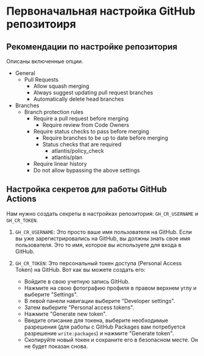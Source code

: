 # Первоначальная настройка GitHub репозитоиря

## Рекомендации по настройке репозитория

Описаны включенные опции.

- General
  - Pull Requests
    - Allow squash merging 
    - Always suggest updating pull request branches
    - Automatically delete head branches
- Branches
  - Branch protection rules
    - Require a pull request before merging
      - Require review from Code Owners
    - Require status checks to pass before merging
      - Require branches to be up to date before merging
      - Status checks that are required
        - atlantis/policy_check
        - atlantis/plan
    - Require linear history
    - Do not allow bypassing the above settings

## Настройка секретов для работы GitHub Actions

Нам нужно создать секреты в настройках репозитория: `GH_CR_USERNAME` и `GH_CR_TOKEN`.

1. `GH_CR_USERNAME`: Это просто ваше имя пользователя на GitHub. Если вы уже зарегистрировались на GitHub, вы должны знать свое имя пользователя. Это то имя, которое вы используете для входа в GitHub.

2. `GH_CR_TOKEN`: Это персональный токен доступа (Personal Access Token) на GitHub. Вот как вы можете создать его:

   - Войдите в свою учетную запись GitHub.
   - Нажмите на свою фотографию профиля в правом верхнем углу и выберите "Settings".
   - В левой панели навигации выберите "Developer settings".
   - Затем выберите "Personal access tokens".
   - Нажмите "Generate new token".
   - Введите описание для токена, выберите необходимые разрешения (для работы с GitHub Packages вам потребуется разрешение `write:packages`) и нажмите "Generate token".
   - Скопируйте новый токен и сохраните его в безопасном месте. Он не будет показан снова.
